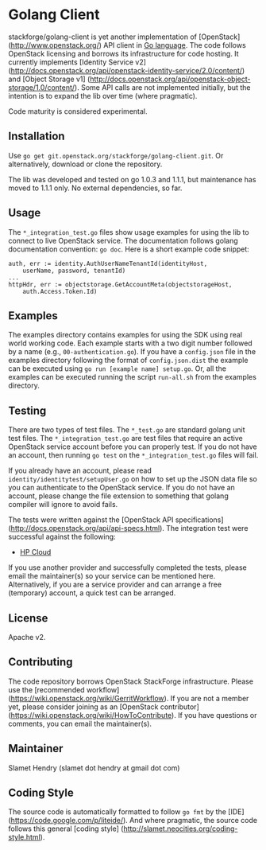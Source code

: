 Golang Client
=============
stackforge/golang-client is yet another implementation of [OpenStack]
(http://www.openstack.org/) API client in [Go language](http://golang.org).
The code follows OpenStack licensing and borrows its infrastructure for code
hosting.  It currently implements [Identity Service v2] 
(http://docs.openstack.org/api/openstack-identity-service/2.0/content/) 
and [Object Storage v1] 
(http://docs.openstack.org/api/openstack-object-storage/1.0/content/).
Some API calls are not implemented initially, but the intention is to expand
the lib over time (where pragmatic).

Code maturity is considered experimental.

Installation
------------
Use `go get git.openstack.org/stackforge/golang-client.git`.  Or alternatively,
download or clone the repository.

The lib was developed and tested on go 1.0.3 and 1.1.1, but maintenance has moved
to 1.1.1 only.  No external dependencies, so far.

Usage
-----
The `*_integration_test.go` files show usage examples for using the lib to connect
to live OpenStack service.  The documentation follows golang documentation
convention: `go doc`.  Here is a short example code snippet:

    auth, err := identity.AuthUserNameTenantId(identityHost,
        userName, password, tenantId)
    ...
    httpHdr, err := objectstorage.GetAccountMeta(objectstorageHost,
        auth.Access.Token.Id)

Examples
--------
The examples directory contains examples for using the SDK using
real world working code. Each example starts with a two digit number followed
by a name (e.g., `00-authentication.go`). If you have a `config.json` file in the
examples directory following the format of `config.json.dist` the example can be
executed using `go run [example name] setup.go`. Or, all the examples can be
executed running the script `run-all.sh` from the examples directory.

Testing
-------
There are two types of test files.  The `*_test.go` are standard
golang unit test files.  The `*_integration_test.go` are
test files that require an active OpenStack service account before
you can properly test.  If you do not have an account,
then running `go test` on the `*_integration_test.go` files will fail.

If you already have an account, please read
`identity/identitytest/setupUser.go` on how to set up the JSON data file so
you can authenticate to the OpenStack service.  If you do not have an account,
please change the file extension to something that golang compiler will
ignore to avoid fails.

The tests were written against the [OpenStack API specifications]
(http://docs.openstack.org/api/api-specs.html).
The integration test were successful against the following:

- [HP Cloud](http://docs.hpcloud.com/api/)

If you use another provider and successfully completed the tests, please email
the maintainer(s) so your service can be mentioned here.  Alternatively, if you
are a service provider and can arrange a free (temporary) account, a quick test
can be arranged.

License
-------
Apache v2.

Contributing
------------
The code repository borrows OpenStack StackForge infrastructure.
Please use the [recommended workflow]
(https://wiki.openstack.org/wiki/GerritWorkflow).  If you are not a member yet,
please consider joining as an [OpenStack contributor]
(https://wiki.openstack.org/wiki/HowToContribute).  If you have questions or
comments, you can email the maintainer(s).

Maintainer
----------
Slamet Hendry (slamet dot hendry at gmail dot com)

Coding Style
------------
The source code is automatically formatted to follow `go fmt` by the [IDE]
(https://code.google.com/p/liteide/).  And where pragmatic, the source code
follows this general [coding style]
(http://slamet.neocities.org/coding-style.html).